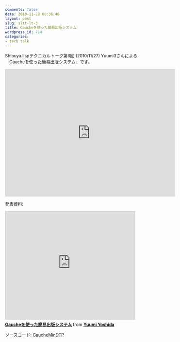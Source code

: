 ```yaml
---
comments: false
date: 2010-11-28 00:36:46
layout: post
slug: sltt-lt-3
title: Gaucheを使った簡易出版システム
wordpress_id: 714
categories:
- tech talk
---
```


Shibuya.lispテクニカルトーク第6回 (2010/11/27) Yuumi3さんによる
「Gaucheを使った簡易出版システム」です。

<iframe width="560" height="420" src="http://www.youtube.com/embed/D3gNCjFZj_g" frameborder="0" allowfullscreen="allowfullscreen"></iframe>

発表資料:

<iframe src="http://www.slideshare.net/slideshow/embed_code/5945913" width="427" height="356" frameborder="0" marginwidth="0" marginheight="0" scrolling="no" style="border:1px solid #CCC;border-width:1px 1px 0;margin-bottom:5px" > </iframe> <div style="margin-bottom:5px"> <strong> <a href="http://www.slideshare.net/yuumi3/gauche-dt-psys-5945913" title="Gaucheを使った簡易出版システム" target="_blank">Gaucheを使った簡易出版システム</a> </strong> from <strong><a href="http://www.slideshare.net/yuumi3" target="_blank">Yuumi Yoshida</a></strong> </div>

ソースコード:
[GaucheMinDTP](https://github.com/yuumi3/GaucheMinDTP)
